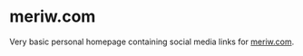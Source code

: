 # meriw.com

Very basic personal homepage containing social media links for [meriw.com](http://meriw.com).